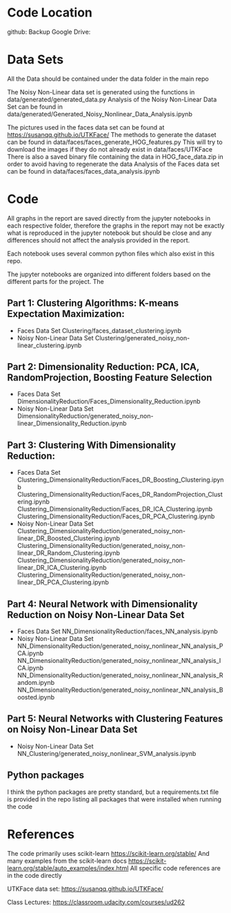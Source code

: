 # Code Location
github: 
Backup Google Drive:


# Data Sets
All the Data should be contained under the data folder in the main repo

The Noisy Non-Linear data set is generated using the functions in data/generated/generated_data.py
Analysis of the Noisy Non-Linear Data Set can be found in data/generated/Generated_Noisy_Nonlinear_Data_Analysis.ipynb

The pictures used in the faces data set can be found at https://susanqq.github.io/UTKFace/
The methods to generate the dataset can be found in data/faces/faces_generate_HOG_features.py
This will try to download the images if they do not already exist in data/faces/UTKFace
There is also a saved binary file containing the data in HOG_face_data.zip in order to avoid having to regenerate the data
Analysis of the Faces data set can be found in data/faces/faces_data_analysis.ipynb

# Code
All graphs in the report are saved directly from the jupyter notebooks in each respective folder,
therefore the graphs in the report may not be exactly what is reproduced in the jupyter notebook but should be close
and any differences should not affect the analysis provided in the report.

Each notebook uses several common python files which also exist in this repo.

The jupyter notebooks are organized into different folders based on the different parts for the project. The

## Part 1: Clustering Algorithms: K-means Expectation Maximization:

* Faces Data Set
    Clustering/faces_dataset_clustering.ipynb
* Noisy Non-Linear Data Set
    Clustering/generated_noisy_non-linear_clustering.ipynb

## Part 2: Dimensionality Reduction: PCA, ICA, RandomProjection, Boosting Feature Selection
* Faces Data Set
    DimensionalityReduction/Faces_Dimensionality_Reduction.ipynb
* Noisy Non-Linear Data Set
    DimensionalityReduction/generated_noisy_non-linear_Dimensionality_Reduction.ipynb

## Part 3: Clustering With Dimensionality Reduction:
* Faces Data Set
    Clustering_DimensionalityReduction/Faces_DR_Boosting_Clustering.ipynb 
    Clustering_DimensionalityReduction/Faces_DR_RandomProjection_Clustering.ipynb
    Clustering_DimensionalityReduction/Faces_DR_ICA_Clustering.ipynb
    Clustering_DimensionalityReduction/Faces_DR_PCA_Clustering.ipynb
* Noisy Non-Linear Data Set
    Clustering_DimensionalityReduction/generated_noisy_non-linear_DR_Boosted_Clustering.ipynb 
    Clustering_DimensionalityReduction/generated_noisy_non-linear_DR_Random_Clustering.ipynb
    Clustering_DimensionalityReduction/generated_noisy_non-linear_DR_ICA_Clustering.ipynb
    Clustering_DimensionalityReduction/generated_noisy_non-linear_DR_PCA_Clustering.ipynb

## Part 4: Neural Network with Dimensionality Reduction on Noisy Non-Linear Data Set
* Faces Data Set
    NN_DimensionalityReduction/faces_NN_analysis.ipynb
* Noisy Non-Linear Data Set
    NN_DimensionalityReduction/generated_noisy_nonlinear_NN_analysis_PCA.ipynb
    NN_DimensionalityReduction/generated_noisy_nonlinear_NN_analysis_ICA.ipynb
    NN_DimensionalityReduction/generated_noisy_nonlinear_NN_analysis_Random.ipynb
    NN_DimensionalityReduction/generated_noisy_nonlinear_NN_analysis_Boosted.ipynb

## Part 5: Neural Networks with Clustering Features on Noisy Non-Linear Data Set
* Noisy Non-Linear Data Set
    NN_Clustering/generated_noisy_nonlinear_SVM_analysis.ipynb

## Python packages
I think the python packages are pretty standard, but a requirements.txt file is provided in the repo listing all packages
that were installed when running the code

# References
The code primarily uses scikit-learn https://scikit-learn.org/stable/
And many examples from the scikit-learn docs https://scikit-learn.org/stable/auto_examples/index.html
All specific code references are in the code directly

UTKFace data set:
https://susanqq.github.io/UTKFace/

Class Lectures:
https://classroom.udacity.com/courses/ud262